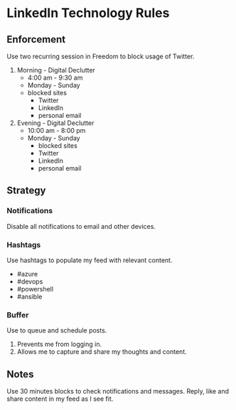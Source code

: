 # LinkedIn Technology Rules

## Enforcement

Use two recurring session in Freedom to block usage of Twitter.

1. Morning - Digital Declutter
    * 4:00 am - 9:30 am
    * Monday - Sunday
    * blocked sites
        * Twitter
        * LinkedIn
        * personal email
2. Evening - Digital Declutter
    * 10:00 am - 8:00 pm
    * Monday - Sunday
        * blocked sites
        * Twitter
        * LinkedIn
        * personal email

## Strategy

### Notifications

Disable all notifications to email and other devices.

### Hashtags

Use hashtags to populate my feed with relevant content.

* #azure
* #devops
* #powershell
* #ansible

### Buffer

Use to queue and schedule posts.

1. Prevents me from logging in.
2. Allows me to capture and share my thoughts and content.

## Notes

Use 30 minutes blocks to check notifications and messages. Reply, like and share content in my feed as I see fit.

